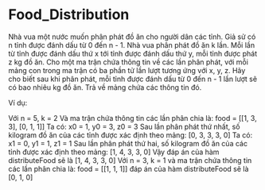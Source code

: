 # Food_Distribution
Nhà vua một nước muốn phân phát đồ ăn cho người dân các tỉnh. Giả sử có n tỉnh được đánh dấu từ 0 đến n - 1. Nhà vua phân phát đồ ăn k lần. Mỗi lần từ tỉnh được đánh dấu thứ x tới tỉnh được đánh dấu thứ y, mỗi tỉnh được phát z kg đồ ăn. Cho một ma trận chứa thông tin về các lần phân phát, với mỗi mảng con trong ma trận có ba phần tử lần lượt tương ứng với x, y, z. Hãy cho biết sau khi phân phát, mỗi tỉnh được đánh dấu từ 0 đến n - 1 lần lượt sẽ có bao nhiêu kg đồ ăn. Trả về mảng chứa các thông tin đó.

Ví dụ:

Với n = 5, k = 2
Và ma trận chứa thông tin các lần phân chia là:
food = [[1, 3, 3],
        [0, 1, 1]]
Ta có: x0 = 1, y0 = 3, z0 = 3
Sau lần phân phát thứ nhất, số kilogram đồ ăn của các tỉnh được xác định theo mảng: [0, 3, 3, 3, 0]
Ta có: x1 = 0, y1 = 1, z1 = 1
Sau lần phân phát thứ hai, số kilogram đồ ăn của các tỉnh được xác định theo mảng: [1, 4, 3, 3, 0]
Vậy đáp án của hàm distributeFood sẽ là [1, 4, 3, 3, 0]
Với n = 3, k = 1 và ma trận chứa thông tin các lần phân chia là: food = [[1, 1, 1]] đáp án của hàm distributeFood sẽ là [0, 1, 0]
